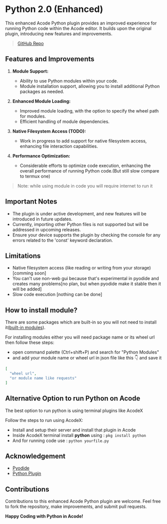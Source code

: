 # Python 2.0 (Enhanced)

This enhanced Acode Python plugin provides an improved experience for running Python code within the Acode editor. It builds upon the original plugin, introducing new features and improvements.

> [GitHub Repo](https://github.com/bajrangCoder/acode-plugin-python2.0)

## Features and Improvements

1. **Module Support:**
   - Ability to use Python modules within your code.
   - Module installation support, allowing you to install additional Python packages as needed.

2. **Enhanced Module Loading:**
   - Improved module loading, with the option to specify the wheel path for modules.
   - Efficient handling of module dependencies.

3. **Native Filesystem Access (TODO):**
   - Work in progress to add support for native filesystem access, enhancing file interaction capabilities.

4. **Performance Optimization:**
   - Considerable efforts to optimize code execution, enhancing the overall performance of running Python code.(But still slow compare to termux one)

> Note: while using module in code you will require internet to run it

## Important Notes

- The plugin is under active development, and new features will be introduced in future updates.
- Currently, importing other Python files is not supported but will be addressed in upcoming releases.
- Ensure your device supports the plugin by checking the console for any errors related to the 'const' keyword declaration.

## Limitations

- Native filesystem access (like reading or writing from your storage)[comming soon]
- You can't use non-web gui because that's experimental in pyodide and creates many problems[no plan, but when pyodide make it stable then it will be added]
- Slow code execution [nothing can be done]

## How to install module?

There are some packages which are built-in so you will not need to install it([built-in modules](https://pyodide.org/en/stable/usage/packages-in-pyodide.html)).

For installing modules either you will need package name or its wheel url
then follow these steps:
- open command palette (<pwd>Ctrl+shift+P</pwd>) and search for "Python Modules"
- and add your module name or wheel url in json file like this 👇 and save it
```json
[
  "wheel url",
  "or module name like requests"
]
```

## Alternative Option to run Python on Acode 

The best option to run python is using terminal plugins like AcodeX

Follow the steps to run using AcodeX:
- Install and setup their server and install that plugin in Acode 
- Inside AcodeX terminal install **python** using : `pkg install python`
- And for running code use : `python yourfile.py`

## Acknowledgement

- [Pyodide](https://pyodide.org/en/stable/)
- [Python Plugin](https://github.com/deadlyjack/acode-plugin-python)

## Contributions

Contributions to this enhanced Acode Python plugin are welcome. Feel free to fork the repository, make improvements, and submit pull requests.

**Happy Coding with Python in Acode!**